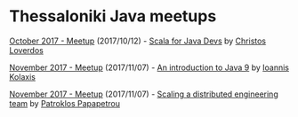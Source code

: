 # Thessaloniki Java meetups
[October 2017 - Meetup](https://www.meetup.com/preview/Thessaloniki-Java-Meetup-Group/events/243845654) (2017/10/12) - [Scala for Java Devs](2017/files/20171012-jvm-thessaloniki.pdf) by [Christos Loverdos](https://github.com/loverdos)

[November 2017 - Meetup](https://www.meetup.com/Thessaloniki-Java-Meetup-Group/events/244412454) (2017/11/07) - [An introduction to Java 9](2017/files/JavaMeetupThessaloniki_Kolaxis_Ioannis_Java9.pdf) by [Ioannis Kolaxis](https://www.linkedin.com/in/ioannis-kolaxis)

[November 2017 - Meetup](https://www.meetup.com/Thessaloniki-Java-Meetup-Group/events/244412454) (2017/11/07) - [Scaling a distributed engineering team](2017/files/JavaMeetupThessaloniki_Kolaxis_Ioannis_Java9.pdf) by [Patroklos Papapetrou](https://github.com/ppapapetrou76)
